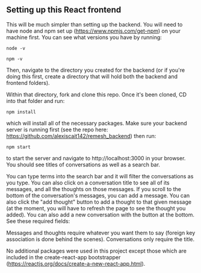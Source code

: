 ## Setting up this React frontend

This will be much simpler than setting up the backend. You will need to have node and npm set up (https://www.npmjs.com/get-npm) on your machine first. You can see what versions you have by running:
```
node -v
```
```
npm -v
```

Then, navigate to the directory you created for the backend (or if you're doing this first, create a directory that will hold both the backend and frontend folders).

Within that directory, fork and clone this repo. Once it's been cloned, CD into that folder and run:
```
npm install
```
which will install all of the necessary packages. Make sure your backend server is running first (see the repo here: https://github.com/alexiscait142/remesh_backend) then run:
```
npm start
```
to start the server and navigate to http://localhost:3000 in your browser. You should see titles of conversations as well as a search bar.

You can type terms into the search bar and it will filter the conversations as you type.
You can also click on a conversation title to see all of its messages, and all the thoughts on those messages. If you scroll to the bottom of the conversation's messages, you can add a message. You can also click the "add thought" button to add a thought to that given message (at the moment, you will have to refresh the page to see the thought you added). You can also add a new conversation with the button at the bottom. See these required fields:


Messages and thoughts require whatever you want them to say (foreign key association is done behind the scenes).
Conversations only require the title.

No additional packages were used in this project except those which are included in the create-react-app bootstrapper (https://reactjs.org/docs/create-a-new-react-app.html).
